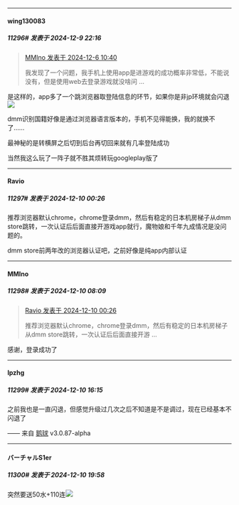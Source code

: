 ﻿
*****

####  wing130083  
##### 11296#       发表于 2024-12-9 22:16

<blockquote><a href="httphttps://bbs.saraba1st.com/2b/forum.php?mod=redirect&amp;goto=findpost&amp;pid=66856544&amp;ptid=1531637" target="_blank">MMIno 发表于 2024-12-6 10:40</a>

我发现了一个问题，我手机上使用app是进游戏的成功概率非常低，不能说没有，但是使用web去登录游戏就没啥问 ...</blockquote>
是这样的，app多了一个跳浏览器取登陆信息的环节，如果你是非jp环境就会闪退<img src="https://static.saraba1st.com/image/smiley/face2017/001.png" referrerpolicy="no-referrer">

dmm识别国籍好像是通过浏览器语言版本的，手机不见得能换，我的就换不了……

最神秘的是转横屏之后切到后台再切回来就有几率登陆成功

当然我这么玩了一阵子就不胜其烦转玩googleplay版了


*****

####  Ravio  
##### 11297#       发表于 2024-12-10 00:26

推荐浏览器默认chrome，chrome登录dmm，然后有稳定的日本机房梯子从dmm store跳转，一次认证后后面直接开游戏app就行，魔物娘和千年九成情况是没问题的。

dmm store前两年改的浏览器认证吧，之前好像是纯app内部认证


*****

####  MMIno  
##### 11298#       发表于 2024-12-10 08:09

<blockquote><a href="httphttps://bbs.saraba1st.com/2b/forum.php?mod=redirect&amp;goto=findpost&amp;pid=66885007&amp;ptid=1531637" target="_blank">Ravio 发表于 2024-12-10 00:26</a>

推荐浏览器默认chrome，chrome登录dmm，然后有稳定的日本机房梯子从dmm store跳转，一次认证后后面直接开游 ...</blockquote>
感谢，登录成功了


*****

####  lpzhg  
##### 11299#       发表于 2024-12-10 16:15

之前我也是一直闪退，但感觉升级过几次之后不知道是不是调过，现在已经基本不闪退了

—— 来自 [鹅球](https://www.pgyer.com/xfPejhuq) v3.0.87-alpha


*****

####  バーチャルS1er  
##### 11300#       发表于 2024-12-10 19:58

突然要送50水+110连<img src="https://static.saraba1st.com/image/smiley/face2017/067.png" referrerpolicy="no-referrer">

